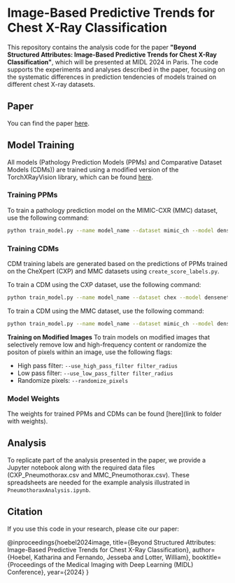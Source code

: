 # Image-Based Predictive Trends for Chest X-Ray Classification

This repository contains the analysis code for the paper **"Beyond Structured Attributes: Image-Based Predictive Trends for Chest X-Ray Classification"**, which will be presented at MIDL 2024 in Paris. The code supports the experiments and analyses described in the paper, focusing on the systematic differences in prediction tendencies of models trained on different chest X-ray datasets.

## Paper
You can find the paper [here](https://openreview.net/pdf?id=Y15taNvfFN).

## Model Training
All models (Pathology Prediction Models (PPMs) and Comparative Dataset Models (CDMs)) are trained using a modified version of the TorchXRayVision library, which can be found [here](https://github.com/lotterlab/torchxrayvision/tree/generalization).

### Training PPMs
To train a pathology prediction model on the MIMIC-CXR (MMC) dataset, use the following command:

```bash
python train_model.py --name model_name --dataset mimic_ch --model densenet --im_size 224 --fixed_splits --threads 12 --num_epochs 50 --all_views --imagenet_pretrained --use_no_finding
```


### Training CDMs
CDM training labels are generated based on the predictions of PPMs trained on the CheXpert (CXP) and MMC datasets using ```create_score_labels.py```.

To train a CDM using the CXP dataset, use the following command:
```bash
python train_model.py --name model_name --dataset chex --model densenet --im_size 224 --fixed_splits --fixed_splits_source path_to_CXP_predictive_tendency_labels --num_epochs 50 --all_views --imagenet_pretrained --label_type higher_score --no_taskweights
```
To train a CDM using the MMC dataset, use the following command:
```bash
python train_model.py --name model_name --dataset mimic_ch --model densenet --im_size 224 --fixed_splits --fixed_splits_source path_to_MMC_pathology_labels --fixed_splits_mmc_score_source path_to_MMC_predictive_tendency_labels --num_epochs 50 --all_views --imagenet_pretrained --label_type higher_score --no_taskweights
```


__Training on Modified Images__
To train models on modified images that selectively remove low and high-frequency content or randomize the positon of pixels within an image, use the following flags:

- High pass filter:
   ```--use_high_pass_filter filter_radius```
- Low pass filter:
   ```--use_low_pass_filter filter_radius```
- Randomize pixels:
   ```--randomize_pixels```

### Model Weights
The weights for trained PPMs and CDMs can be found [here](link to folder with weights).

## Analysis
To replicate part of the analysis presented in the paper, we provide a Jupyter notebook along with the required data files (CXP_Pneumothorax.csv and MMC_Pneumothorax.csv). These spreadsheets are needed for the example analysis illustrated in ```PneumothoraxAnalysis.ipynb```.

## Citation
If you use this code in your research, please cite our paper:

@inproceedings{hoebel2024image,
  title={Beyond Structured Attributes: Image-Based Predictive Trends for Chest X-Ray Classification},
  author={Hoebel, Katharina and Fernando, Jesseba and Lotter, William},
  booktitle={Proceedings of the Medical Imaging with Deep Learning (MIDL) Conference},
  year={2024}
}

